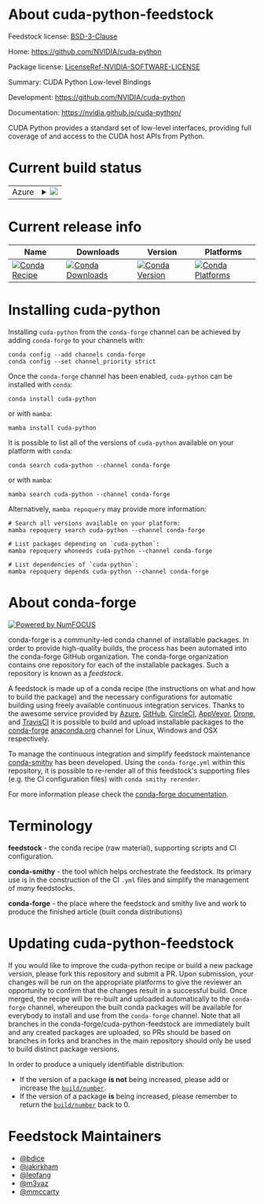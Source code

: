 About cuda-python-feedstock
===========================

Feedstock license: [BSD-3-Clause](https://github.com/conda-forge/cuda-python-feedstock/blob/main/LICENSE.txt)

Home: https://github.com/NVIDIA/cuda-python

Package license: [LicenseRef-NVIDIA-SOFTWARE-LICENSE](https://github.com/NVIDIA/cuda-python/blob/main/LICENSE)

Summary: CUDA Python Low-level Bindings

Development: https://github.com/NVIDIA/cuda-python

Documentation: https://nvidia.github.io/cuda-python/

CUDA Python provides a standard set of low-level interfaces,
providing full coverage of and access to the CUDA host APIs from Python.


Current build status
====================


<table>
    
  <tr>
    <td>Azure</td>
    <td>
      <details>
        <summary>
          <a href="https://dev.azure.com/conda-forge/feedstock-builds/_build/latest?definitionId=13969&branchName=main">
            <img src="https://dev.azure.com/conda-forge/feedstock-builds/_apis/build/status/cuda-python-feedstock?branchName=main">
          </a>
        </summary>
        <table>
          <thead><tr><th>Variant</th><th>Status</th></tr></thead>
          <tbody><tr>
              <td>linux_64_c_compiler_version12cuda_compilercuda-nvcccuda_compiler_version12cxx_compiler_version12python3.10.____cpython</td>
              <td>
                <a href="https://dev.azure.com/conda-forge/feedstock-builds/_build/latest?definitionId=13969&branchName=main">
                  <img src="https://dev.azure.com/conda-forge/feedstock-builds/_apis/build/status/cuda-python-feedstock?branchName=main&jobName=linux&configuration=linux%20linux_64_c_compiler_version12cuda_compilercuda-nvcccuda_compiler_version12cxx_compiler_version12python3.10.____cpython" alt="variant">
                </a>
              </td>
            </tr><tr>
              <td>linux_64_c_compiler_version12cuda_compilercuda-nvcccuda_compiler_version12cxx_compiler_version12python3.11.____cpython</td>
              <td>
                <a href="https://dev.azure.com/conda-forge/feedstock-builds/_build/latest?definitionId=13969&branchName=main">
                  <img src="https://dev.azure.com/conda-forge/feedstock-builds/_apis/build/status/cuda-python-feedstock?branchName=main&jobName=linux&configuration=linux%20linux_64_c_compiler_version12cuda_compilercuda-nvcccuda_compiler_version12cxx_compiler_version12python3.11.____cpython" alt="variant">
                </a>
              </td>
            </tr><tr>
              <td>linux_64_c_compiler_version12cuda_compilercuda-nvcccuda_compiler_version12cxx_compiler_version12python3.12.____cpython</td>
              <td>
                <a href="https://dev.azure.com/conda-forge/feedstock-builds/_build/latest?definitionId=13969&branchName=main">
                  <img src="https://dev.azure.com/conda-forge/feedstock-builds/_apis/build/status/cuda-python-feedstock?branchName=main&jobName=linux&configuration=linux%20linux_64_c_compiler_version12cuda_compilercuda-nvcccuda_compiler_version12cxx_compiler_version12python3.12.____cpython" alt="variant">
                </a>
              </td>
            </tr><tr>
              <td>linux_64_c_compiler_version12cuda_compilercuda-nvcccuda_compiler_version12cxx_compiler_version12python3.8.____cpython</td>
              <td>
                <a href="https://dev.azure.com/conda-forge/feedstock-builds/_build/latest?definitionId=13969&branchName=main">
                  <img src="https://dev.azure.com/conda-forge/feedstock-builds/_apis/build/status/cuda-python-feedstock?branchName=main&jobName=linux&configuration=linux%20linux_64_c_compiler_version12cuda_compilercuda-nvcccuda_compiler_version12cxx_compiler_version12python3.8.____cpython" alt="variant">
                </a>
              </td>
            </tr><tr>
              <td>linux_64_c_compiler_version12cuda_compilercuda-nvcccuda_compiler_version12cxx_compiler_version12python3.9.____cpython</td>
              <td>
                <a href="https://dev.azure.com/conda-forge/feedstock-builds/_build/latest?definitionId=13969&branchName=main">
                  <img src="https://dev.azure.com/conda-forge/feedstock-builds/_apis/build/status/cuda-python-feedstock?branchName=main&jobName=linux&configuration=linux%20linux_64_c_compiler_version12cuda_compilercuda-nvcccuda_compiler_version12cxx_compiler_version12python3.9.____cpython" alt="variant">
                </a>
              </td>
            </tr><tr>
              <td>linux_aarch64_c_compiler_version12cuda_compilercuda-nvcccuda_compiler_version12cxx_compiler_version12python3.10.____cpython</td>
              <td>
                <a href="https://dev.azure.com/conda-forge/feedstock-builds/_build/latest?definitionId=13969&branchName=main">
                  <img src="https://dev.azure.com/conda-forge/feedstock-builds/_apis/build/status/cuda-python-feedstock?branchName=main&jobName=linux&configuration=linux%20linux_aarch64_c_compiler_version12cuda_compilercuda-nvcccuda_compiler_version12cxx_compiler_version12python3.10.____cpython" alt="variant">
                </a>
              </td>
            </tr><tr>
              <td>linux_aarch64_c_compiler_version12cuda_compilercuda-nvcccuda_compiler_version12cxx_compiler_version12python3.11.____cpython</td>
              <td>
                <a href="https://dev.azure.com/conda-forge/feedstock-builds/_build/latest?definitionId=13969&branchName=main">
                  <img src="https://dev.azure.com/conda-forge/feedstock-builds/_apis/build/status/cuda-python-feedstock?branchName=main&jobName=linux&configuration=linux%20linux_aarch64_c_compiler_version12cuda_compilercuda-nvcccuda_compiler_version12cxx_compiler_version12python3.11.____cpython" alt="variant">
                </a>
              </td>
            </tr><tr>
              <td>linux_aarch64_c_compiler_version12cuda_compilercuda-nvcccuda_compiler_version12cxx_compiler_version12python3.12.____cpython</td>
              <td>
                <a href="https://dev.azure.com/conda-forge/feedstock-builds/_build/latest?definitionId=13969&branchName=main">
                  <img src="https://dev.azure.com/conda-forge/feedstock-builds/_apis/build/status/cuda-python-feedstock?branchName=main&jobName=linux&configuration=linux%20linux_aarch64_c_compiler_version12cuda_compilercuda-nvcccuda_compiler_version12cxx_compiler_version12python3.12.____cpython" alt="variant">
                </a>
              </td>
            </tr><tr>
              <td>linux_aarch64_c_compiler_version12cuda_compilercuda-nvcccuda_compiler_version12cxx_compiler_version12python3.8.____cpython</td>
              <td>
                <a href="https://dev.azure.com/conda-forge/feedstock-builds/_build/latest?definitionId=13969&branchName=main">
                  <img src="https://dev.azure.com/conda-forge/feedstock-builds/_apis/build/status/cuda-python-feedstock?branchName=main&jobName=linux&configuration=linux%20linux_aarch64_c_compiler_version12cuda_compilercuda-nvcccuda_compiler_version12cxx_compiler_version12python3.8.____cpython" alt="variant">
                </a>
              </td>
            </tr><tr>
              <td>linux_aarch64_c_compiler_version12cuda_compilercuda-nvcccuda_compiler_version12cxx_compiler_version12python3.9.____cpython</td>
              <td>
                <a href="https://dev.azure.com/conda-forge/feedstock-builds/_build/latest?definitionId=13969&branchName=main">
                  <img src="https://dev.azure.com/conda-forge/feedstock-builds/_apis/build/status/cuda-python-feedstock?branchName=main&jobName=linux&configuration=linux%20linux_aarch64_c_compiler_version12cuda_compilercuda-nvcccuda_compiler_version12cxx_compiler_version12python3.9.____cpython" alt="variant">
                </a>
              </td>
            </tr><tr>
              <td>linux_ppc64le_c_compiler_version12cuda_compilercuda-nvcccuda_compiler_version12cxx_compiler_version12python3.10.____cpython</td>
              <td>
                <a href="https://dev.azure.com/conda-forge/feedstock-builds/_build/latest?definitionId=13969&branchName=main">
                  <img src="https://dev.azure.com/conda-forge/feedstock-builds/_apis/build/status/cuda-python-feedstock?branchName=main&jobName=linux&configuration=linux%20linux_ppc64le_c_compiler_version12cuda_compilercuda-nvcccuda_compiler_version12cxx_compiler_version12python3.10.____cpython" alt="variant">
                </a>
              </td>
            </tr><tr>
              <td>linux_ppc64le_c_compiler_version12cuda_compilercuda-nvcccuda_compiler_version12cxx_compiler_version12python3.11.____cpython</td>
              <td>
                <a href="https://dev.azure.com/conda-forge/feedstock-builds/_build/latest?definitionId=13969&branchName=main">
                  <img src="https://dev.azure.com/conda-forge/feedstock-builds/_apis/build/status/cuda-python-feedstock?branchName=main&jobName=linux&configuration=linux%20linux_ppc64le_c_compiler_version12cuda_compilercuda-nvcccuda_compiler_version12cxx_compiler_version12python3.11.____cpython" alt="variant">
                </a>
              </td>
            </tr><tr>
              <td>linux_ppc64le_c_compiler_version12cuda_compilercuda-nvcccuda_compiler_version12cxx_compiler_version12python3.12.____cpython</td>
              <td>
                <a href="https://dev.azure.com/conda-forge/feedstock-builds/_build/latest?definitionId=13969&branchName=main">
                  <img src="https://dev.azure.com/conda-forge/feedstock-builds/_apis/build/status/cuda-python-feedstock?branchName=main&jobName=linux&configuration=linux%20linux_ppc64le_c_compiler_version12cuda_compilercuda-nvcccuda_compiler_version12cxx_compiler_version12python3.12.____cpython" alt="variant">
                </a>
              </td>
            </tr><tr>
              <td>linux_ppc64le_c_compiler_version12cuda_compilercuda-nvcccuda_compiler_version12cxx_compiler_version12python3.8.____cpython</td>
              <td>
                <a href="https://dev.azure.com/conda-forge/feedstock-builds/_build/latest?definitionId=13969&branchName=main">
                  <img src="https://dev.azure.com/conda-forge/feedstock-builds/_apis/build/status/cuda-python-feedstock?branchName=main&jobName=linux&configuration=linux%20linux_ppc64le_c_compiler_version12cuda_compilercuda-nvcccuda_compiler_version12cxx_compiler_version12python3.8.____cpython" alt="variant">
                </a>
              </td>
            </tr><tr>
              <td>linux_ppc64le_c_compiler_version12cuda_compilercuda-nvcccuda_compiler_version12cxx_compiler_version12python3.9.____cpython</td>
              <td>
                <a href="https://dev.azure.com/conda-forge/feedstock-builds/_build/latest?definitionId=13969&branchName=main">
                  <img src="https://dev.azure.com/conda-forge/feedstock-builds/_apis/build/status/cuda-python-feedstock?branchName=main&jobName=linux&configuration=linux%20linux_ppc64le_c_compiler_version12cuda_compilercuda-nvcccuda_compiler_version12cxx_compiler_version12python3.9.____cpython" alt="variant">
                </a>
              </td>
            </tr><tr>
              <td>win_64_cuda_compilercuda-nvcccuda_compiler_version12python3.10.____cpython</td>
              <td>
                <a href="https://dev.azure.com/conda-forge/feedstock-builds/_build/latest?definitionId=13969&branchName=main">
                  <img src="https://dev.azure.com/conda-forge/feedstock-builds/_apis/build/status/cuda-python-feedstock?branchName=main&jobName=win&configuration=win%20win_64_cuda_compilercuda-nvcccuda_compiler_version12python3.10.____cpython" alt="variant">
                </a>
              </td>
            </tr><tr>
              <td>win_64_cuda_compilercuda-nvcccuda_compiler_version12python3.11.____cpython</td>
              <td>
                <a href="https://dev.azure.com/conda-forge/feedstock-builds/_build/latest?definitionId=13969&branchName=main">
                  <img src="https://dev.azure.com/conda-forge/feedstock-builds/_apis/build/status/cuda-python-feedstock?branchName=main&jobName=win&configuration=win%20win_64_cuda_compilercuda-nvcccuda_compiler_version12python3.11.____cpython" alt="variant">
                </a>
              </td>
            </tr><tr>
              <td>win_64_cuda_compilercuda-nvcccuda_compiler_version12python3.12.____cpython</td>
              <td>
                <a href="https://dev.azure.com/conda-forge/feedstock-builds/_build/latest?definitionId=13969&branchName=main">
                  <img src="https://dev.azure.com/conda-forge/feedstock-builds/_apis/build/status/cuda-python-feedstock?branchName=main&jobName=win&configuration=win%20win_64_cuda_compilercuda-nvcccuda_compiler_version12python3.12.____cpython" alt="variant">
                </a>
              </td>
            </tr><tr>
              <td>win_64_cuda_compilercuda-nvcccuda_compiler_version12python3.8.____cpython</td>
              <td>
                <a href="https://dev.azure.com/conda-forge/feedstock-builds/_build/latest?definitionId=13969&branchName=main">
                  <img src="https://dev.azure.com/conda-forge/feedstock-builds/_apis/build/status/cuda-python-feedstock?branchName=main&jobName=win&configuration=win%20win_64_cuda_compilercuda-nvcccuda_compiler_version12python3.8.____cpython" alt="variant">
                </a>
              </td>
            </tr><tr>
              <td>win_64_cuda_compilercuda-nvcccuda_compiler_version12python3.9.____cpython</td>
              <td>
                <a href="https://dev.azure.com/conda-forge/feedstock-builds/_build/latest?definitionId=13969&branchName=main">
                  <img src="https://dev.azure.com/conda-forge/feedstock-builds/_apis/build/status/cuda-python-feedstock?branchName=main&jobName=win&configuration=win%20win_64_cuda_compilercuda-nvcccuda_compiler_version12python3.9.____cpython" alt="variant">
                </a>
              </td>
            </tr>
          </tbody>
        </table>
      </details>
    </td>
  </tr>
</table>

Current release info
====================

| Name | Downloads | Version | Platforms |
| --- | --- | --- | --- |
| [![Conda Recipe](https://img.shields.io/badge/recipe-cuda--python-green.svg)](https://anaconda.org/conda-forge/cuda-python) | [![Conda Downloads](https://img.shields.io/conda/dn/conda-forge/cuda-python.svg)](https://anaconda.org/conda-forge/cuda-python) | [![Conda Version](https://img.shields.io/conda/vn/conda-forge/cuda-python.svg)](https://anaconda.org/conda-forge/cuda-python) | [![Conda Platforms](https://img.shields.io/conda/pn/conda-forge/cuda-python.svg)](https://anaconda.org/conda-forge/cuda-python) |

Installing cuda-python
======================

Installing `cuda-python` from the `conda-forge` channel can be achieved by adding `conda-forge` to your channels with:

```
conda config --add channels conda-forge
conda config --set channel_priority strict
```

Once the `conda-forge` channel has been enabled, `cuda-python` can be installed with `conda`:

```
conda install cuda-python
```

or with `mamba`:

```
mamba install cuda-python
```

It is possible to list all of the versions of `cuda-python` available on your platform with `conda`:

```
conda search cuda-python --channel conda-forge
```

or with `mamba`:

```
mamba search cuda-python --channel conda-forge
```

Alternatively, `mamba repoquery` may provide more information:

```
# Search all versions available on your platform:
mamba repoquery search cuda-python --channel conda-forge

# List packages depending on `cuda-python`:
mamba repoquery whoneeds cuda-python --channel conda-forge

# List dependencies of `cuda-python`:
mamba repoquery depends cuda-python --channel conda-forge
```


About conda-forge
=================

[![Powered by
NumFOCUS](https://img.shields.io/badge/powered%20by-NumFOCUS-orange.svg?style=flat&colorA=E1523D&colorB=007D8A)](https://numfocus.org)

conda-forge is a community-led conda channel of installable packages.
In order to provide high-quality builds, the process has been automated into the
conda-forge GitHub organization. The conda-forge organization contains one repository
for each of the installable packages. Such a repository is known as a *feedstock*.

A feedstock is made up of a conda recipe (the instructions on what and how to build
the package) and the necessary configurations for automatic building using freely
available continuous integration services. Thanks to the awesome service provided by
[Azure](https://azure.microsoft.com/en-us/services/devops/), [GitHub](https://github.com/),
[CircleCI](https://circleci.com/), [AppVeyor](https://www.appveyor.com/),
[Drone](https://cloud.drone.io/welcome), and [TravisCI](https://travis-ci.com/)
it is possible to build and upload installable packages to the
[conda-forge](https://anaconda.org/conda-forge) [anaconda.org](https://anaconda.org/)
channel for Linux, Windows and OSX respectively.

To manage the continuous integration and simplify feedstock maintenance
[conda-smithy](https://github.com/conda-forge/conda-smithy) has been developed.
Using the ``conda-forge.yml`` within this repository, it is possible to re-render all of
this feedstock's supporting files (e.g. the CI configuration files) with ``conda smithy rerender``.

For more information please check the [conda-forge documentation](https://conda-forge.org/docs/).

Terminology
===========

**feedstock** - the conda recipe (raw material), supporting scripts and CI configuration.

**conda-smithy** - the tool which helps orchestrate the feedstock.
                   Its primary use is in the construction of the CI ``.yml`` files
                   and simplify the management of *many* feedstocks.

**conda-forge** - the place where the feedstock and smithy live and work to
                  produce the finished article (built conda distributions)


Updating cuda-python-feedstock
==============================

If you would like to improve the cuda-python recipe or build a new
package version, please fork this repository and submit a PR. Upon submission,
your changes will be run on the appropriate platforms to give the reviewer an
opportunity to confirm that the changes result in a successful build. Once
merged, the recipe will be re-built and uploaded automatically to the
`conda-forge` channel, whereupon the built conda packages will be available for
everybody to install and use from the `conda-forge` channel.
Note that all branches in the conda-forge/cuda-python-feedstock are
immediately built and any created packages are uploaded, so PRs should be based
on branches in forks and branches in the main repository should only be used to
build distinct package versions.

In order to produce a uniquely identifiable distribution:
 * If the version of a package **is not** being increased, please add or increase
   the [``build/number``](https://docs.conda.io/projects/conda-build/en/latest/resources/define-metadata.html#build-number-and-string).
 * If the version of a package **is** being increased, please remember to return
   the [``build/number``](https://docs.conda.io/projects/conda-build/en/latest/resources/define-metadata.html#build-number-and-string)
   back to 0.

Feedstock Maintainers
=====================

* [@bdice](https://github.com/bdice/)
* [@jakirkham](https://github.com/jakirkham/)
* [@leofang](https://github.com/leofang/)
* [@m3vaz](https://github.com/m3vaz/)
* [@mmccarty](https://github.com/mmccarty/)


<!-- dummy commit to enable rerendering -->

